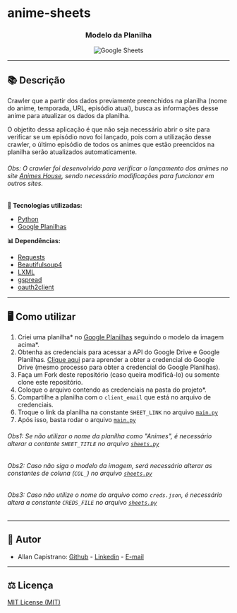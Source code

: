 # anime-sheets

<h3 align="center">Modelo da Planilha</h3>
<p align="center">
  <img src="https://i.imgur.com/b46LpT2.png" alt="Google Sheets">
</p>

------------

## 📚 Descrição ##
Crawler que a partir dos dados previamente preenchidos na planilha (nome do anime, temporada, URL, episódio atual), busca as informações desse anime para atualizar os dados da planilha.

O objetito dessa aplicação é que não seja necessário abrir o site para verificar se um episódio novo foi lançado, pois com a utilização desse crawler, o último episódio de todos os animes que estão preencidos na planilha serão atualizados automaticamente.

###### Obs: O crawler foi desenvolvido para verificar o lançamento dos animes no site [Animes House](https://animeshouse.net/), sendo necessário modificações para funcionar em outros sites.

**🔗 Tecnologias utilizadas:**
- [Python](https://www.python.org/)
- [Google Planilhas](https://www.google.com/sheets/about/)

**📊 Dependências:**
- [Requests](https://pypi.org/project/requests/)
- [Beautifulsoup4](https://pypi.org/project/beautifulsoup4/)
- [LXML](https://pypi.org/project/lxml/)
- [gspread](https://pypi.org/project/gspread/)
- [oauth2client](https://pypi.org/project/oauth2client/)

------------

## 🖥️ Como utilizar ##

1. Criei uma planilha* no [Google Planilhas](https://www.google.com/sheets/about/) seguindo o modelo da imagem acima*.
2. Obtenha as credenciais para acessar a API do Google Drive e Google Planilhas. [Clique aqui](https://www.iperiusbackup.net/pt-br/como-habilitar-a-api-do-google-drive-e-obter-credenciais-de-cliente/) para aprender a obter a credencial do Google Drive (mesmo processo para obter a credencial do Google Planilhas).
3. Faça um Fork deste repositório (caso queira modificá-lo) ou somente clone este repositório.
4. Coloque o arquivo contendo as credenciais na pasta do projeto*.
5. Compartilhe a planilha com o ```client_email``` que está no arquivo de credenciais.
6. Troque o link da planilha na constante ```SHEET_LINK``` no arquivo [```main.py```](https://github.com/AllanCapistrano/anime-sheets/blob/main/sheets.py)
7. Após isso, basta rodar o arquivo [```main.py```](https://github.com/AllanCapistrano/anime-sheets/blob/main/main.py)

###### Obs1: Se não utilizar o nome da planilha como "Animes", é necessário alterar a contante ```SHEET_TITLE``` no arquivo [```sheets.py```](https://github.com/AllanCapistrano/anime-sheets/blob/main/sheets.py) ######
###### Obs2: Caso não siga o modelo da imagem, será necessário alterar as constantes de coluna (```COL_```) no arquivo [```sheets.py```](https://github.com/AllanCapistrano/anime-sheets/blob/main/sheets.py) ######
###### Obs3: Caso não utilize o nome do arquivo como ```creds.json```, é necessário altera a constante ```CREDS_FILE``` no arquivo [```sheets.py```](https://github.com/AllanCapistrano/anime-sheets/blob/main/sheets.py) ######
------------

## 📌 Autor ##
- Allan Capistrano: [Github](https://github.com/AllanCapistrano) - [Linkedin](https://www.linkedin.com/in/allancapistrano/) - [E-mail](https://mail.google.com/mail/u/0/?view=cm&fs=1&tf=1&source=mailto&to=asantos@ecomp.uefs.br)

------------

## ⚖️ Licença ##
[MIT License (MIT)](https://github.com/AllanCapistrano/anime-sheets-/blob/main/LICENSE)

